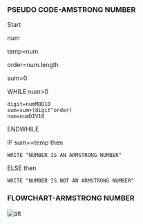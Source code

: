 ### PSEUDO CODE-AMSTRONG NUMBER

 Start

 num 

 temp=num
 
 order=num.length

 sum=0

WHILE num>0
     
    digit=numMOD10
    sum=sum+(digit^order)
    num=numDIV10
    
ENDWHILE

IF sum==temp then

    WRITE "NUMBER IS AN ARMSTRONG NUMBER"

ELSE then

    WRITE "NUMBER IS NOT AN ARMSTRONG NUMBER"
    
 ### FLOWCHART-ARMSTRONG NUMBER 
    
 ![alt](https://lh6.googleusercontent.com/mB75Puw5FgyNPx--5MkdfnuIV4omEeXmFdg5dlYN1Sk5CzEfAKcRcivJGj1-KEilbSpRLiy1Ujc-EvJcSYslosEJWhtG3BHOMqk6yQBNFjoFK4USwQ=w1280)
